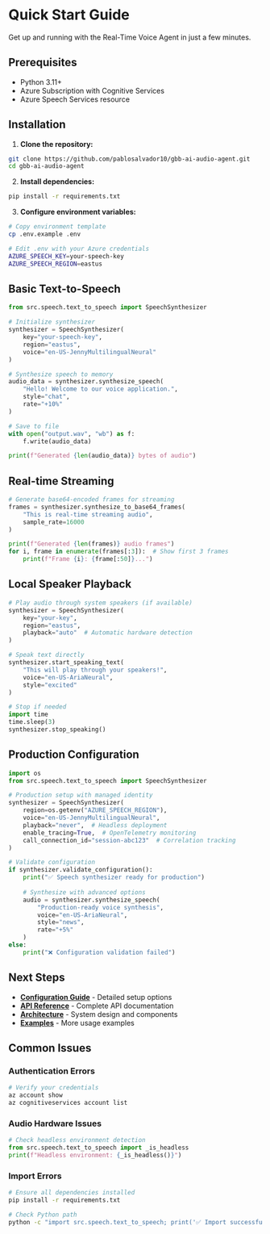 # Quick Start Guide

Get up and running with the Real-Time Voice Agent in just a few minutes.

## Prerequisites

- Python 3.11+
- Azure Subscription with Cognitive Services
- Azure Speech Services resource

## Installation

1. **Clone the repository:**
```bash
git clone https://github.com/pablosalvador10/gbb-ai-audio-agent.git
cd gbb-ai-audio-agent
```

2. **Install dependencies:**
```bash
pip install -r requirements.txt
```

3. **Configure environment variables:**
```bash
# Copy environment template
cp .env.example .env

# Edit .env with your Azure credentials
AZURE_SPEECH_KEY=your-speech-key
AZURE_SPEECH_REGION=eastus
```

## Basic Text-to-Speech

```python
from src.speech.text_to_speech import SpeechSynthesizer

# Initialize synthesizer
synthesizer = SpeechSynthesizer(
    key="your-speech-key",
    region="eastus",
    voice="en-US-JennyMultilingualNeural"
)

# Synthesize speech to memory
audio_data = synthesizer.synthesize_speech(
    "Hello! Welcome to our voice application.",
    style="chat",
    rate="+10%"
)

# Save to file
with open("output.wav", "wb") as f:
    f.write(audio_data)

print(f"Generated {len(audio_data)} bytes of audio")
```

## Real-time Streaming

```python
# Generate base64-encoded frames for streaming
frames = synthesizer.synthesize_to_base64_frames(
    "This is real-time streaming audio",
    sample_rate=16000
)

print(f"Generated {len(frames)} audio frames")
for i, frame in enumerate(frames[:3]):  # Show first 3 frames
    print(f"Frame {i}: {frame[:50]}...")
```

## Local Speaker Playback

```python
# Play audio through system speakers (if available)
synthesizer = SpeechSynthesizer(
    key="your-key",
    region="eastus",
    playback="auto"  # Automatic hardware detection
)

# Speak text directly
synthesizer.start_speaking_text(
    "This will play through your speakers!",
    voice="en-US-AriaNeural",
    style="excited"
)

# Stop if needed
import time
time.sleep(3)
synthesizer.stop_speaking()
```

## Production Configuration

```python
import os
from src.speech.text_to_speech import SpeechSynthesizer

# Production setup with managed identity
synthesizer = SpeechSynthesizer(
    region=os.getenv("AZURE_SPEECH_REGION"),
    voice="en-US-JennyMultilingualNeural", 
    playback="never",  # Headless deployment
    enable_tracing=True,  # OpenTelemetry monitoring
    call_connection_id="session-abc123"  # Correlation tracking
)

# Validate configuration
if synthesizer.validate_configuration():
    print("✅ Speech synthesizer ready for production")
    
    # Synthesize with advanced options
    audio = synthesizer.synthesize_speech(
        "Production-ready voice synthesis",
        voice="en-US-AriaNeural",
        style="news",
        rate="+5%"
    )
else:
    print("❌ Configuration validation failed")
```

## Next Steps

- **[Configuration Guide](configuration.md)** - Detailed setup options
- **[API Reference](../api/overview.md)** - Complete API documentation  
- **[Architecture](../architecture/overview.md)** - System design and components
- **[Examples](../examples/basic-usage.md)** - More usage examples

## Common Issues

### Authentication Errors
```bash
# Verify your credentials
az account show
az cognitiveservices account list
```

### Audio Hardware Issues
```python
# Check headless environment detection
from src.speech.text_to_speech import _is_headless
print(f"Headless environment: {_is_headless()}")
```

### Import Errors
```bash
# Ensure all dependencies installed
pip install -r requirements.txt

# Check Python path
python -c "import src.speech.text_to_speech; print('✅ Import successful')"
```
